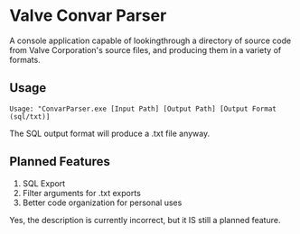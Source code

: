 # Valve Convar Parser
A console application capable of lookingthrough a directory of source code from Valve Corporation's source files, and producing them in a variety of formats.

## Usage

```Usage: "ConvarParser.exe [Input Path] [Output Path] [Output Format (sql/txt)]```

The SQL output format will produce a .txt file anyway.

## Planned Features
1. SQL Export
2. Filter arguments for .txt exports
3. Better code organization for personal uses

Yes, the description is currently incorrect, but it IS still a planned feature.
